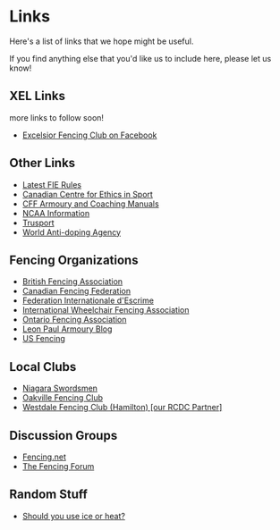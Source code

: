 # Links

Here's a list of links that we hope might be useful.

If you find anything else that you'd like us to include here, please let us know!

## XEL Links

more links to follow soon!

- [Excelsior Fencing Club on Facebook](https://www.facebook.com/pages/Excelsior-Fencing-Club-of-Kitchener-Waterloo/61080743805)  

## Other Links

- [Latest FIE Rules](http://fie.org/fie/documents/rules)
- [Canadian Centre for Ethics in Sport](http://www.cces.ca/)
- [CFF Armoury and Coaching Manuals](http://www.fencing.ca/coaching_manuals/manuals.htm)
- [NCAA Information](http://www.ncaaclearinghouse.net/)
- [Trusport](http://www.truesportpur.ca/)
- [World Anti-doping Agency](http://www.wada-ama.org/en/)

## Fencing Organizations

- [British Fencing Association](http://www.britishfencing.com/)
- [Canadian Fencing Federation](http://www.fencing.ca/)
- [Federation Internationale d'Escrime](http://www.fie.ch/Welcome.aspx)
- [International Wheelchair Fencing Association](http://www.iwasf.com/iwasf/index.cfm/sports/iwas-wheelchair-fencing/)
- [Ontario Fencing Association](http://fencingontario.ca/)
- [Leon Paul Armoury Blog](https://www.leonpaul.com/blog/armoury/)
- [US Fencing](http://www.usfencing.org/)

## Local Clubs

- [Niagara Swordsmen](http://fencingniagara.com/)
- [Oakville Fencing Club](http://www.canadianfencingacademy.ca/)
- [Westdale Fencing Club (Hamilton) [our RCDC Partner]](http://www.westdalefencing.com/)

## Discussion Groups

- [Fencing.net](http://www.fencing.net/forums/)
- [The Fencing Forum](http://fencingforum.com/forum/)

## Random Stuff

- [Should you use ice or heat?](http://sircsportresearch.blogspot.com/2011/05/ice-ice-baby.html#axzz1Nw1eWVMG)
